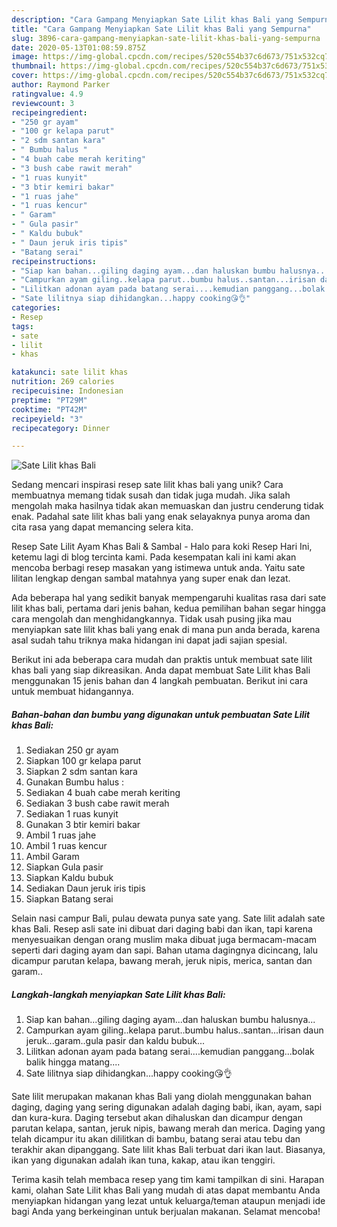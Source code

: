 ```yaml
---
description: "Cara Gampang Menyiapkan Sate Lilit khas Bali yang Sempurna"
title: "Cara Gampang Menyiapkan Sate Lilit khas Bali yang Sempurna"
slug: 3896-cara-gampang-menyiapkan-sate-lilit-khas-bali-yang-sempurna
date: 2020-05-13T01:08:59.875Z
image: https://img-global.cpcdn.com/recipes/520c554b37c6d673/751x532cq70/sate-lilit-khas-bali-foto-resep-utama.jpg
thumbnail: https://img-global.cpcdn.com/recipes/520c554b37c6d673/751x532cq70/sate-lilit-khas-bali-foto-resep-utama.jpg
cover: https://img-global.cpcdn.com/recipes/520c554b37c6d673/751x532cq70/sate-lilit-khas-bali-foto-resep-utama.jpg
author: Raymond Parker
ratingvalue: 4.9
reviewcount: 3
recipeingredient:
- "250 gr ayam"
- "100 gr kelapa parut"
- "2 sdm santan kara"
- " Bumbu halus "
- "4 buah cabe merah keriting"
- "3 bush cabe rawit merah"
- "1 ruas kunyit"
- "3 btir kemiri bakar"
- "1 ruas jahe"
- "1 ruas kencur"
- " Garam"
- " Gula pasir"
- " Kaldu bubuk"
- " Daun jeruk iris tipis"
- "Batang serai"
recipeinstructions:
- "Siap kan bahan...giling daging ayam...dan haluskan bumbu halusnya..."
- "Campurkan ayam giling..kelapa parut..bumbu halus..santan...irisan daun jeruk...garam..gula pasir dan kaldu bubuk..."
- "Lilitkan adonan ayam pada batang serai....kemudian panggang...bolak balik hingga matang...."
- "Sate lilitnya siap dihidangkan...happy cooking😘👌"
categories:
- Resep
tags:
- sate
- lilit
- khas

katakunci: sate lilit khas 
nutrition: 269 calories
recipecuisine: Indonesian
preptime: "PT29M"
cooktime: "PT42M"
recipeyield: "3"
recipecategory: Dinner

---
```



![Sate Lilit khas Bali](https://img-global.cpcdn.com/recipes/520c554b37c6d673/751x532cq70/sate-lilit-khas-bali-foto-resep-utama.jpg)

Sedang mencari inspirasi resep sate lilit khas bali yang unik? Cara membuatnya memang tidak susah dan tidak juga mudah. Jika salah mengolah maka hasilnya tidak akan memuaskan dan justru cenderung tidak enak. Padahal sate lilit khas bali yang enak selayaknya punya aroma dan cita rasa yang dapat memancing selera kita.

Resep Sate Lilit Ayam Khas Bali &amp; Sambal - Halo para koki Resep Hari Ini, ketemu lagi di blog tercinta kami. Pada kesempatan kali ini kami akan mencoba berbagi resep masakan yang istimewa untuk anda. Yaitu sate lilitan lengkap dengan sambal matahnya yang super enak dan lezat.

Ada beberapa hal yang sedikit banyak mempengaruhi kualitas rasa dari sate lilit khas bali, pertama dari jenis bahan, kedua pemilihan bahan segar hingga cara mengolah dan menghidangkannya. Tidak usah pusing jika mau menyiapkan sate lilit khas bali yang enak di mana pun anda berada, karena asal sudah tahu triknya maka hidangan ini dapat jadi sajian spesial.


Berikut ini ada beberapa cara mudah dan praktis untuk membuat sate lilit khas bali yang siap dikreasikan. Anda dapat membuat Sate Lilit khas Bali menggunakan 15 jenis bahan dan 4 langkah pembuatan. Berikut ini cara untuk membuat hidangannya.

<!--inarticleads1-->

##### Bahan-bahan dan bumbu yang digunakan untuk pembuatan Sate Lilit khas Bali:

1. Sediakan 250 gr ayam
1. Siapkan 100 gr kelapa parut
1. Siapkan 2 sdm santan kara
1. Gunakan  Bumbu halus :
1. Sediakan 4 buah cabe merah keriting
1. Sediakan 3 bush cabe rawit merah
1. Sediakan 1 ruas kunyit
1. Gunakan 3 btir kemiri bakar
1. Ambil 1 ruas jahe
1. Ambil 1 ruas kencur
1. Ambil  Garam
1. Siapkan  Gula pasir
1. Siapkan  Kaldu bubuk
1. Sediakan  Daun jeruk iris tipis
1. Siapkan Batang serai


Selain nasi campur Bali, pulau dewata punya sate yang. Sate lilit adalah sate khas Bali. Resep asli sate ini dibuat dari daging babi dan ikan, tapi karena menyesuaikan dengan orang muslim maka dibuat juga bermacam-macam seperti dari daging ayam dan sapi. Bahan utama dagingnya dicincang, lalu dicampur parutan kelapa, bawang merah, jeruk nipis, merica, santan dan garam.. 

<!--inarticleads2-->

##### Langkah-langkah menyiapkan Sate Lilit khas Bali:

1. Siap kan bahan...giling daging ayam...dan haluskan bumbu halusnya...
1. Campurkan ayam giling..kelapa parut..bumbu halus..santan...irisan daun jeruk...garam..gula pasir dan kaldu bubuk...
1. Lilitkan adonan ayam pada batang serai....kemudian panggang...bolak balik hingga matang....
1. Sate lilitnya siap dihidangkan...happy cooking😘👌


Sate lilit merupakan makanan khas Bali yang diolah menggunakan bahan daging, daging yang sering digunakan adalah daging babi, ikan, ayam, sapi dan kura-kura. Daging tersebut akan dihaluskan dan dicampur dengan parutan kelapa, santan, jeruk nipis, bawang merah dan merica. Daging yang telah dicampur itu akan dililitkan di bambu, batang serai atau tebu dan terakhir akan dipanggang. Sate lilit khas Bali terbuat dari ikan laut. Biasanya, ikan yang digunakan adalah ikan tuna, kakap, atau ikan tenggiri. 

Terima kasih telah membaca resep yang tim kami tampilkan di sini. Harapan kami, olahan Sate Lilit khas Bali yang mudah di atas dapat membantu Anda menyiapkan hidangan yang lezat untuk keluarga/teman ataupun menjadi ide bagi Anda yang berkeinginan untuk berjualan makanan. Selamat mencoba!
